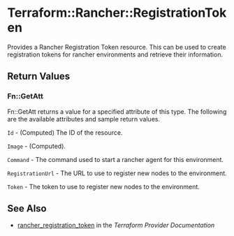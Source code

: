 # Terraform::Rancher::RegistrationToken

Provides a Rancher Registration Token resource. This can be used to create registration tokens for rancher environments and retrieve their information.

## Return Values

### Fn::GetAtt

Fn::GetAtt returns a value for a specified attribute of this type. The following are the available attributes and sample return values.

`Id` - (Computed) The ID of the resource.

`Image` - (Computed).

`Command` - The command used to start a rancher agent for this environment.

`RegistrationUrl` - The URL to use to register new nodes to the environment.

`Token` - The token to use to register new nodes to the environment.

## See Also

* [rancher_registration_token](https://www.terraform.io/docs/providers/rancher/r/registration_token.html) in the _Terraform Provider Documentation_